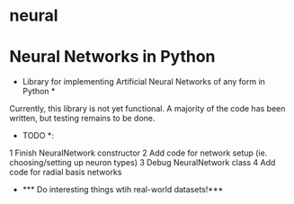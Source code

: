 # neural
Neural Networks in Python
============================================
* Library for implementing Artificial Neural Networks of any form in Python *

Currently, this library is not yet functional. A majority of the code has been written, but testing remains to be done.

* TODO *:

1 Finish NeuralNetwork constructor
2 Add code for network setup (ie. choosing/setting up neuron types)
3 Debug NeuralNetwork class
4 Add code for radial basis networks


- *** Do interesting things wtih real-world datasets!***